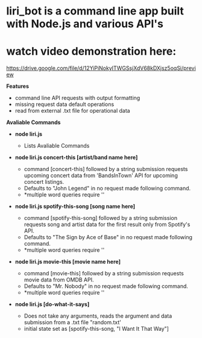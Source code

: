 # liri_bot is a command line app built with Node.js and various API's

# watch video demonstration here:
https://drive.google.com/file/d/12YiPiNokyITWGSsjXdV68kDXjsz5oqSi/preview

**Features**

* command line API requests with output formatting
* missing request data default operations
* read from external .txt file for operational data

**Avaliable Commands**

* **node liri.js**
  * Lists Avaliable Commands
  
* **node liri.js concert-this [artist/band name here]**
  * command [concert-this] followed by a string submission requests upcoming concert data from 'BandsInTown' API for upcoming concert listings. 
  * Defaults to "John Legend" in no request made following command.
  * *multiple word queries require ''
  
* **node liri.js spotify-this-song [song name here]**
  * command [spotify-this-song] followed by a string submission requests song and artist data for the first result only from Spotify's API.
  * Defaults to "The Sign by Ace of Base" in no request made following command.
  * *multiple word queries require ''
  
* **node liri.js movie-this [movie name here]**
  * command [movie-this] followed by a string submission requests movie data from OMDB API.
  * Defaults to "Mr. Nobody" in no request made following command.
  * *multiple word queries require ''
  
* **node liri.js [do-what-it-says]**
  * Does not take any arguments, reads the argument and data submission from a .txt file "random.txt'
  * initial state set as [spotify-this-song, "I Want It That Way"]
